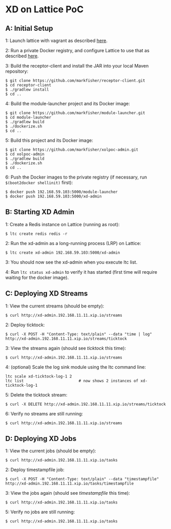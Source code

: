 # XD on Lattice PoC

## A: Initial Setup

1: Launch lattice with vagrant as described [here](http://lattice.cf/docs/getting-started/).

2: Run a private Docker registry, and configure Lattice to use that as described [here](http://lattice.cf/docs/private-docker-registry/).

3: Build the receptor-client and install the JAR into your local Maven repository:

````
$ git clone https://github.com/markfisher/receptor-client.git
$ cd receptor-client
$ ./gradlew install
$ cd ..
````

4: Build the module-launcher project and its Docker image:

````
$ git clone https://github.com/markfisher/module-launcher.git
$ cd module-launcher
$ ./gradlew build
$ ./dockerize.sh
$ cd ..
````

5: Build this project and its Docker image:

````
$ git clone https://github.com/markfisher/xolpoc-admin.git
$ cd xolpoc-admin
$ ./gradlew build
$ ./dockerize.sh
$ cd ..
````

6: Push the Docker images to the private registry (if necessary, run `$(boot2docker shellinit)` first):

````
$ docker push 192.168.59.103:5000/module-launcher
$ docker push 192.168.59.103:5000/xd-admin
````

## B: Starting XD Admin

1: Create a Redis instance on Lattice (running as root):

````
$ ltc create redis redis -r
````

2: Run the xd-admin as a long-running process (LRP) on Lattice:

````
$ ltc create xd-admin 192.168.59.103:5000/xd-admin
````

3: You should now see the xd-admin when you execute ltc list.

4: Run `ltc status xd-admin` to verify it has started (first time will require waiting for the docker image).


## C: Deploying XD Streams

1: View the current streams (should be empty):

````
$ curl http://xd-admin.192.168.11.11.xip.io/streams
````

2: Deploy ticktock:

````
$ curl -X POST -H "Content-Type: text/plain" --data "time | log" http://xd-admin.192.168.11.11.xip.io/streams/ticktock
````

3: View the streams again (should see *ticktock* this time):

````
$ curl http://xd-admin.192.168.11.11.xip.io/streams
````

4: (optional) Scale the log sink module using the ltc command line:

````
ltc scale xd-ticktock-log-1 2
ltc list                        # now shows 2 instances of xd-ticktock-log-1
````

5: Delete the ticktock stream:

````
$ curl -X DELETE http://xd-admin.192.168.11.11.xip.io/streams/ticktock
````

6: Verify no streams are still running:

````
$ curl http://xd-admin.192.168.11.11.xip.io/streams
````

## D: Deploying XD Jobs

1: View the current jobs (should be empty):

````
$ curl http://xd-admin.192.168.11.11.xip.io/tasks
````

2: Deploy timestampfile job:

````
$ curl -X POST -H "Content-Type: text/plain" --data "timestampfile" http://xd-admin.192.168.11.11.xip.io/tasks/timestampfile
````

3: View the jobs again (should see *timestampfile* this time):

````
$ curl http://xd-admin.192.168.11.11.xip.io/tasks
````

5: Verify no jobs are still running:

````
$ curl http://xd-admin.192.168.11.11.xip.io/tasks
````
